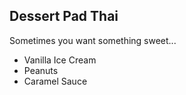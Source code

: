 ## Dessert Pad Thai
Sometimes you want something sweet...

* Vanilla Ice Cream
* Peanuts
* Caramel Sauce
